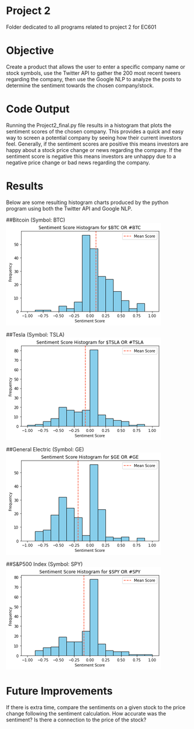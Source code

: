 # Project 2
Folder dedicated to all programs related to project 2 for EC601

# Objective
Create a product that allows the user to enter a specific company name or stock symbols, use the Twitter API to gather the 200 most recent tweers regarding the company, then use the Google NLP to analyze the posts to determine the sentiment towards the chosen company/stock.

# Code Output
Running the Project2_final.py file results in a histogram that plots the sentiment scores of the chosen company. This provides a quick and easy way to screen a potential company by seeing how their current investors feel. Generally, if the sentiment scores are positive this means investors are happy about a stock price change or news regarding the company. If the sentiment score is negative this means investors are unhappy due to a negative price change or bad news regarding the company.

# Results

Below are some resulting histogram charts produced by the python program using both the Twitter API and Google NLP.


##Bitcoin (Symbol: BTC)
![](Results/bitcoin_sentiment_score.png)




##Tesla (Symbol: TSLA)
![](Results/tesla_sentiment_score.png)




##General Electric (Symbol: GE)
![](Results/GE_sentiment_score.png)




##S&P500 Index (Symbol: SPY)
![](Results/SPY_sentiment_score.png)


# Future Improvements
If there is extra time, compare the sentiments on a given stock to the price change following the sentiment calculation.
How accurate was the sentiment? Is there a connection to the price of the stock?
